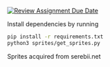 [![Review Assignment Due Date](https://classroom.github.com/assets/deadline-readme-button-24ddc0f5d75046c5622901739e7c5dd533143b0c8e959d652212380cedb1ea36.svg)](https://classroom.github.com/a/3e23_jye)

Install dependencies by running 

```bash
pip install -r requirements.txt
python3 sprites/get_sprites.py
```
Sprites acquired from serebii.net